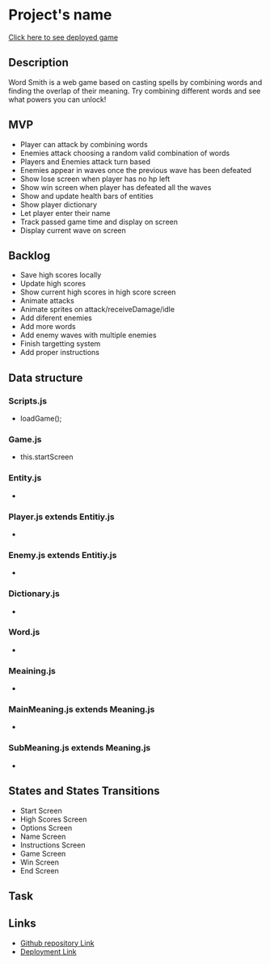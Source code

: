 # Project's name

[Click here to see deployed game](https://mwnCoding.github.io)

## Description

Word Smith is a web game based on casting spells by combining words and finding the overlap of their meaning. Try combining different words and see what powers you can unlock!

## MVP

<ul>
    <li>Player can attack by combining words</li>
    <li>Enemies attack choosing a random valid combination of words</li>
    <li>Players and Enemies attack turn based</li>
    <li>Enemies appear in waves once the previous wave has been defeated</li>
    <li>Show lose screen when player has no hp left</li>
    <li>Show win screen when player has defeated all the waves</li>
    <li>Show and update health bars of entities</li>
    <li>Show player dictionary</li>
    <li>Let player enter their name</li>
    <li>Track passed game time and display on screen</li>
    <li>Display current wave on screen</li>
</ul>

## Backlog

<ul>
    <li>Save high scores locally</li>
    <li>Update high scores</li>
    <li>Show current high scores in high score screen</li>
    <li>Animate attacks</li>
    <li>Animate sprites on attack/receiveDamage/idle</li>
    <li>Add diferent enemies</li>
    <li>Add more words</li>
    <li>Add enemy waves with multiple enemies</li>
    <li>Finish targetting system</li>
    <li>Add proper instructions</li>
</ul>

## Data structure

### Scripts.js

<ul>
    <li>loadGame();</li>
</ul>

### Game.js

<ul>
    <li>this.startScreen</li>
</ul>

### Entity.js

<ul>
    <li></li>
</ul>

### Player.js extends Entitiy.js

<ul>
    <li></li>
</ul>

### Enemy.js extends Entitiy.js

<ul>
    <li></li>
</ul>

### Dictionary.js

<ul>
    <li></li>
</ul>

### Word.js

<ul>
    <li></li>
</ul>

### Meaining.js

<ul>
    <li></li>
</ul>

### MainMeaning.js extends Meaning.js

<ul>
    <li></li>
</ul>

### SubMeaning.js extends Meaning.js

<ul>
    <li></li>
</ul>

## States and States Transitions

<ul>
    <li>Start Screen</li>
    <li>High Scores Screen</li>
    <li>Options Screen</li>
    <li>Name Screen</li>
    <li>Instructions Screen</li>
    <li>Game Screen</li>
    <li>Win Screen</li>
    <li>End Screen</li>
</ul>

## Task

<ul>

</ul>

## Links

- [Github repository Link](https://github.com/mwnCoding/mwnCoding.github.io.git)
- [Deployment Link](https://mwnCoding.github.io)
